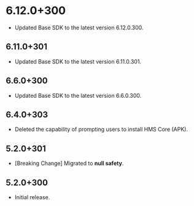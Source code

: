 # 6.12.0+300

- Updated Base SDK to the latest version 6.12.0.300.

## 6.11.0+301

- Updated Base SDK to the latest version 6.11.0.301.

## 6.6.0+300

- Updated Base SDK to the latest version 6.6.0.300.

## 6.4.0+303

- Deleted the capability of prompting users to install HMS Core (APK).

## 5.2.0+301

- [Breaking Change] Migrated to **null safety**.

## 5.2.0+300

- Initial release.
